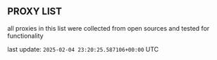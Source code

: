 ## PROXY LIST

all proxies in this list were collected from open sources and tested for functionality

last update: `2025-02-04 23:20:25.587106+00:00` UTC